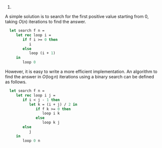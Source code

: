 1.
  A simple solution is to search for the first positive value starting from 0,
  taking $O(n)$ iterations to find the answer.
  
```ocaml
  let search f n =
     let rec loop i =
        if f i >= 0 then
           i
        else
           loop (i + 1)
     in
        loop 0
```
  However, it is easy to write a more efficient implementation.  An algorithm to find the answer in
  $O(\log n)$ iterations using a binary search can be defined as follows.
  
```ocaml
  let search f n =
     let rec loop i j =
        if i < j - 1 then
           let k = (i + j) / 2 in
              if f k >= 0 then
                 loop i k
              else
                 loop k j
        else
           j
     in
        loop 0 n
```

